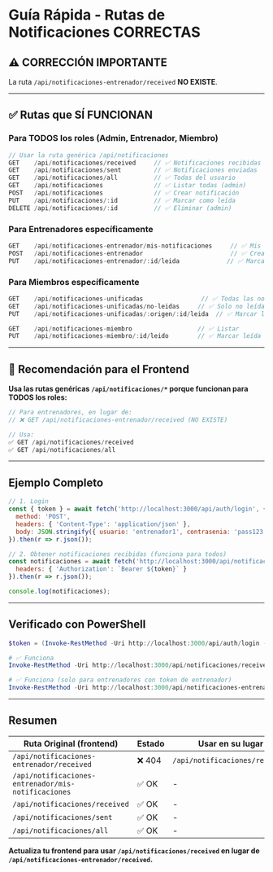 # Guía Rápida - Rutas de Notificaciones CORRECTAS

## ⚠️ CORRECCIÓN IMPORTANTE

La ruta `/api/notificaciones-entrenador/received` **NO EXISTE**.

---

## ✅ Rutas que SÍ FUNCIONAN

### Para TODOS los roles (Admin, Entrenador, Miembro)

```javascript
// Usar la ruta genérica /api/notificaciones
GET    /api/notificaciones/received     // ✅ Notificaciones recibidas
GET    /api/notificaciones/sent         // ✅ Notificaciones enviadas  
GET    /api/notificaciones/all          // ✅ Todas del usuario
GET    /api/notificaciones              // ✅ Listar todas (admin)
POST   /api/notificaciones              // ✅ Crear notificación
PUT    /api/notificaciones/:id          // ✅ Marcar como leída
DELETE /api/notificaciones/:id          // ✅ Eliminar (admin)
```

### Para Entrenadores específicamente

```javascript
GET    /api/notificaciones-entrenador/mis-notificaciones     // ✅ Mis notificaciones
POST   /api/notificaciones-entrenador                        // ✅ Crear
PUT    /api/notificaciones-entrenador/:id/leida             // ✅ Marcar leída
```

### Para Miembros específicamente

```javascript
GET    /api/notificaciones-unificadas                // ✅ Todas las notificaciones
GET    /api/notificaciones-unificadas/no-leidas     // ✅ Solo no leídas
PUT    /api/notificaciones-unificadas/:origen/:id/leida  // ✅ Marcar leída

GET    /api/notificaciones-miembro                  // ✅ Listar
PUT    /api/notificaciones-miembro/:id/leido        // ✅ Marcar leída
```

---

## 🎯 Recomendación para el Frontend

**Usa las rutas genéricas `/api/notificaciones/*` porque funcionan para TODOS los roles:**

```javascript
// Para entrenadores, en lugar de:
// ❌ GET /api/notificaciones-entrenador/received (NO EXISTE)

// Usa:
✅ GET /api/notificaciones/received
✅ GET /api/notificaciones/all
```

---

## Ejemplo Completo

```javascript
// 1. Login
const { token } = await fetch('http://localhost:3000/api/auth/login', {
  method: 'POST',
  headers: { 'Content-Type': 'application/json' },
  body: JSON.stringify({ usuario: 'entrenador1', contrasenia: 'pass123' })
}).then(r => r.json());

// 2. Obtener notificaciones recibidas (funciona para todos)
const notificaciones = await fetch('http://localhost:3000/api/notificaciones/received', {
  headers: { 'Authorization': `Bearer ${token}` }
}).then(r => r.json());

console.log(notificaciones);
```

---

## Verificado con PowerShell

```powershell
$token = (Invoke-RestMethod -Uri http://localhost:3000/api/auth/login -Method POST -Body (@{usuario="admin"; contrasenia="Admin123"} | ConvertTo-Json) -ContentType "application/json").token

# ✅ Funciona
Invoke-RestMethod -Uri http://localhost:3000/api/notificaciones/received -Headers @{Authorization="Bearer $token"}

# ✅ Funciona (solo para entrenadores con token de entrenador)
Invoke-RestMethod -Uri http://localhost:3000/api/notificaciones-entrenador/mis-notificaciones -Headers @{Authorization="Bearer $token"}
```

---

## Resumen

| Ruta Original (frontend) | Estado | Usar en su lugar |
|--------------------------|--------|------------------|
| `/api/notificaciones-entrenador/received` | ❌ 404 | `/api/notificaciones/received` |
| `/api/notificaciones-entrenador/mis-notificaciones` | ✅ OK | - |
| `/api/notificaciones/received` | ✅ OK | - |
| `/api/notificaciones/sent` | ✅ OK | - |
| `/api/notificaciones/all` | ✅ OK | - |

**Actualiza tu frontend para usar `/api/notificaciones/received` en lugar de `/api/notificaciones-entrenador/received`.**
